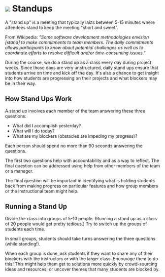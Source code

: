 
# ![](https://ga-dash.s3.amazonaws.com/production/assets/logo-9f88ae6c9c3871690e33280fcf557f33.png) Standups

A "stand up" is a meeting that typically lasts between 5-15 minutes where attendees stand to keep the meeting "short and sweet".

From Wikipedia: *"Some software development methodologies envision [stand] to make commitments to team members. The daily commitments allows participants to know about potential challenges as well as to coordinate efforts to resolve difficult and/or time-consuming issues."*

During the course, we do a stand up as a class every day during project weeks. Since those days are very unstructured, daily stand ups ensure that students arrive on time and kick off the day. It's also a chance to get insight into how students are progressing on their projects and what blockers may be in their way.

## How Stand Ups Work

A stand up involves each member of the team answering these three questions:

- What did I accomplish yesterday?
- What will I do today?
- What are my blockers (obstacles are impeding my progress)?

Each person should spend no more than 90 seconds answering the questions.

The first two questions help with accountability and as a way to reflect. The final question can be addressed using help from other members of the team or a manager.

The final question will be important in identifying what is holding students back from making progress on particular features and how group members or the instructional team might help.

## Running a Stand Up

Divide the class into groups of 5-10 people. (Running a stand up as a class of 20 people would get pretty tedious.) Try to switch up the groups of students each time.

In small groups, students should take turns answering the three questions (while standing!).

When each group is done, ask students if they want to share any of their blockers with the instructors or with the larger class. Encourage them to do this! This might help them get to solutions more quickly by crowd-sourcing ideas and resources, or uncover themes that many students are blocked by.

